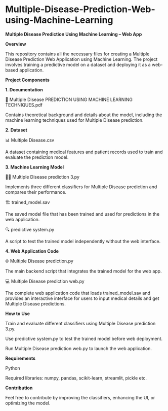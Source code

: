 # Multiple-Disease-Prediction-Web-using-Machine-Learning
**Multiple Disease Prediction Using Machine Learning – Web App**

**Overview**

This repository contains all the necessary files for creating a Multiple Disease Prediction Web Application using Machine Learning. The project involves training a predictive model on a dataset and deploying it as a web-based application.


**Project Components**


**1. Documentation**

📄 Multiple Disease PREDICTION USING MACHINE LEARNING TECHNIQUES.pdf

Contains theoretical background and details about the model, including the machine learning techniques used for Multiple Disease prediction.


**2. Dataset**

📊 Multiple Disease.csv

A dataset containing medical features and patient records used to train and evaluate the prediction model.


**3. Machine Learning Model**

🧑‍💻 Multiple Disease prediction 3.py

Implements three different classifiers for Multiple Disease prediction and compares their performance.

🏗 trained_model.sav

The saved model file that has been trained and used for predictions in the web application.

🔍 predictive system.py

A script to test the trained model independently without the web interface.


**4. Web Application Code**

🌐 Multiple Disease prediction.py

The main backend script that integrates the trained model for the web app.

💻 Multiple Disease prediction web.py

The complete web application code that loads trained_model.sav and provides an interactive interface for users to input medical details and get Multiple Disease predictions.


**How to Use**

Train and evaluate different classifiers using Multiple Disease prediction 3.py.

Use predictive system.py to test the trained model before web deployment.

Run Multiple Disease prediction web.py to launch the web application.


**Requirements**

Python

Required libraries: numpy, pandas, scikit-learn, streamlit, pickle etc.


**Contribution**

Feel free to contribute by improving the classifiers, enhancing the UI, or optimizing the model.
